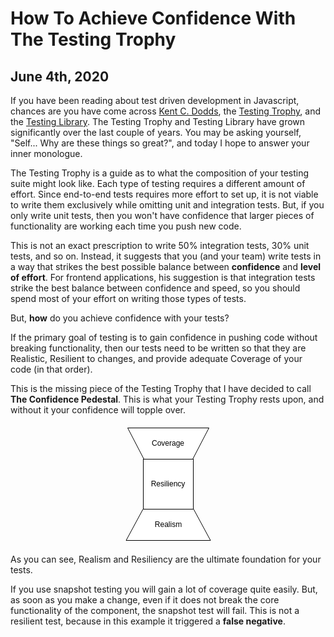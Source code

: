 <!-- ---
title: "The Testing Trophy + The Confidence Pedestal"
date: "2020-06-04T09:30:00-05:00"
--- -->

# How To Achieve Confidence With The Testing Trophy

## June 4th, 2020

If you have been reading about test driven development in Javascript, chances
are you have come across [Kent C. Dodds](https://kentcdodds.com/), the [Testing Trophy](https://twitter.com/kentcdodds/status/960723172591992832?ref_src=twsrc%5Etfw%7Ctwcamp%5Etweetembed%7Ctwterm%5E960723172591992832&ref_url=https%3A%2F%2Fkentcdodds.com%2Fblog%2Fwrite-tests), and the [Testing Library](https://testing-library.com/). The Testing Trophy and Testing Library have grown significantly over the last couple of years. You may be asking yourself, "Self... Why are these things so great?", and today I hope to answer your inner monologue.

The Testing Trophy is a guide as to what the composition of your testing suite might look like. Each type of testing requires a different amount of effort. Since end-to-end tests requires more effort to set up, it is not viable to write them exclusively while omitting unit and integration tests. But, if you only write unit tests, then you won't have confidence that larger pieces of functionality are working each time you push new code.

This is not an exact prescription to write 50% integration tests, 30% unit tests, and so on. Instead, it suggests that you (and your team) write tests in a way that strikes the best possible balance between **confidence** and **level of effort**. For frontend applications, his suggestion is that integration tests strike the best balance between confidence and speed, so you should spend most of your effort on writing those types of tests.

But, **how** do you achieve confidence with your tests?

If the primary goal of testing is to gain confidence in pushing code without breaking functionality, then our tests need to be written so that they are Realistic, Resilient to changes, and provide adequate Coverage of your code (in that order).

This is the missing piece of the Testing Trophy that I have decided to call **The Confidence Pedestal**. This is what your Testing Trophy rests upon, and without it your confidence will topple over.

<p style="text-align:center;margin:20px 0;">
  <svg xmlns="http://www.w3.org/2000/svg" xmlns:xlink="http://www.w3.org/1999/xlink" version="1.1" width="137px"
    height="182px" viewBox="-0.5 -0.5 137 182">
    <defs />
    <g>
      <path d="M 3 50 L 29 0 L 107 0 L 133 50 Z" fill="#ffffff" stroke="#000000" stroke-miterlimit="10"
        transform="rotate(-180,68,25)" pointer-events="all" />
      <rect x="3" y="0" width="130" height="50" fill="none" stroke="none" pointer-events="all" />
      <g transform="translate(-0.5 -0.5)">
        <switch>
          <foreignObject style="overflow: visible; text-align: left;" pointer-events="none" width="100%" height="100%"
            requiredFeatures="http://www.w3.org/TR/SVG11/feature#Extensibility">
            <div xmlns="http://www.w3.org/1999/xhtml"
              style="display: flex; align-items: unsafe center; justify-content: unsafe center; width: 128px; height: 1px; padding-top: 25px; margin-left: 4px;">
              <div style="box-sizing: border-box; font-size: 0; text-align: center; ">
                <div
                  style="display: inline-block; font-size: 12px; font-family: Helvetica; color: #000000; line-height: 1.2; pointer-events: all; white-space: normal; word-wrap: normal; ">
                  Coverage
                </div>
              </div>
            </div>
          </foreignObject>
          <text x="68" y="29" fill="#000000" font-family="Helvetica" font-size="12px" text-anchor="middle">
            Coverage
          </text>
        </switch>
      </g>
      <rect x="28" y="50" width="80" height="80" fill="#ffffff" stroke="#000000" pointer-events="all" />
      <g transform="translate(-0.5 -0.5)">
        <switch>
          <foreignObject style="overflow: visible; text-align: left;" pointer-events="none" width="100%" height="100%"
            requiredFeatures="http://www.w3.org/TR/SVG11/feature#Extensibility">
            <div xmlns="http://www.w3.org/1999/xhtml"
              style="display: flex; align-items: unsafe center; justify-content: unsafe center; width: 78px; height: 1px; padding-top: 90px; margin-left: 29px;">
              <div style="box-sizing: border-box; font-size: 0; text-align: center; ">
                <div
                  style="display: inline-block; font-size: 12px; font-family: Helvetica; color: #000000; line-height: 1.2; pointer-events: all; white-space: normal; word-wrap: normal; ">
                  Resiliency
                </div>
              </div>
            </div>
          </foreignObject>
          <text x="68" y="94" fill="#000000" font-family="Helvetica" font-size="12px" text-anchor="middle">
            Resiliency
          </text>
        </switch>
      </g>
      <path d="M 0.5 180 L 27.5 130 L 108.5 130 L 135.5 180 Z" fill="#ffffff" stroke="#000000" stroke-miterlimit="10"
        pointer-events="all" />
      <g transform="translate(-0.5 -0.5)">
        <switch>
          <foreignObject style="overflow: visible; text-align: left;" pointer-events="none" width="100%" height="100%"
            requiredFeatures="http://www.w3.org/TR/SVG11/feature#Extensibility">
            <div xmlns="http://www.w3.org/1999/xhtml"
              style="display: flex; align-items: unsafe center; justify-content: unsafe center; width: 133px; height: 1px; padding-top: 155px; margin-left: 2px;">
              <div style="box-sizing: border-box; font-size: 0; text-align: center; ">
                <div
                  style="display: inline-block; font-size: 12px; font-family: Helvetica; color: #000000; line-height: 1.2; pointer-events: all; white-space: normal; word-wrap: normal; ">
                  Realism
                </div>
              </div>
            </div>
          </foreignObject>
          <text x="68" y="159" fill="#000000" font-family="Helvetica" font-size="12px" text-anchor="middle">
            Realism
          </text>
        </switch>
      </g>
    </g>
    <switch>
      <g requiredFeatures="http://www.w3.org/TR/SVG11/feature#Extensibility" />
      <a transform="translate(0,-5)" xlink:href="https://desk.draw.io/support/solutions/articles/16000042487"
        target="_blank">
        <text text-anchor="middle" font-size="10px" x="50%" y="100%">
          Viewer does not support full SVG 1.1
        </text>
      </a>
    </switch>
  </svg>
</p>

As you can see, Realism and Resiliency are the ultimate foundation for your tests.

If you use snapshot testing you will gain a lot of coverage quite easily. But, as soon as you make a change, even if it does not break the core functionality of the component, the snapshot test will fail. This is not a resilient test, because in this example it triggered a __false negative__.

<!-- The Testing Library is a family of packages that help you test UI components in a user-centric way. This aligns with its Guiding Principles,

> ["The more your tests resemble the way your software is used, the more confidence they can give you."](https://testing-library.com/docs/guiding-principles)

For React, there is [React Testing Library](https://testing-library.com/docs/react-testing-library/intro). There are also versions built for [Angular](https://testing-library.com/docs/angular-testing-library/intro), [Vue](https://testing-library.com/docs/vue-testing-library/intro), [React Native](https://testing-library.com/docs/native-testing-library/intro), and more.

All of them are lightweight packages that provide utility functions that encourage better testing practices. Meaning, the methods it provides to query your rendered output for a component mirror how a user would find an element on a page. They also have the added benefit of making your tests much easier to read due to the API design.

For example, say you have a reset password form with a current password input, two new password inputs, and a submit button. Which is a better method to find the current password field, A) to find the input field based on the CSS ID `#currentPassword`, or B) based on a label that says `Current Password`?

If you answered B, then you are correct! Let me explain why. -->
